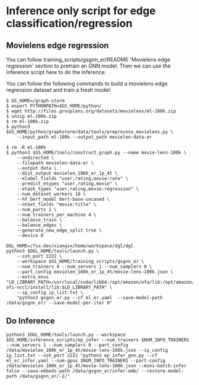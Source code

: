 # Inference only script for edge classification/regression

## Movielens edge regression
You can follow training_scripts/gsgnn_er/README 'Movielens edge regression' section to pretrain an GNN model. Then we can use the inference script here to do the inference.

You can follow the following commands to build a movielens edge regression dataset and train a fresh model:

```
$ GS_HOME=/graph-storm
$ export PYTHONPATH=$GS_HOME/python/
$ wget http://files.grouplens.org/datasets/movielens/ml-100k.zip
$ unzip ml-100k.zip
$ rm ml-100k.zip
$ python3 $GS_HOME/python/graphstorm/data/tools/preprocess_movielens.py \
    --input_path ml-100k --output_path movielen-data-er

$ rm -R ml-100k
$ python3 $GS_HOME/tools/construct_graph.py --name movie-lens-100k \
	--undirected \
    --filepath movielen-data-er \
    --output data \
    --dist_output movielen_100k_er_1p_4t \
    --elabel_fields "user,rating,movie:rate" \
    --predict_etypes "user,rating,movie" \
    --etask_types "user,rating,movie:regression" \
    --num_dataset_workers 10 \
    --hf_bert_model bert-base-uncased \
    --ntext_fields "movie:title" \
    --num_parts 1 \
    --num_trainers_per_machine 4 \
    --balance_train \
    --balance_edges \
    --generate_new_edge_split true \
    --device 0
```

```
DGL_HOME=/fsx-dev/xiangsx/home/workspace/dgl/dgl
python3 $DGL_HOME/tools/launch.py \
    --ssh_port 2222 \
    --workspace $GS_HOME/training_scripts/gsgnn_er \
    --num_trainers 4 --num_servers 1 --num_samplers 0 \
    --part_config movielen_100k_er_1p_4t/movie-lens-100k.json \
    --extra_envs "LD_LIBRARY_PATH=/usr/local/cuda/lib64:/opt/amazon/efa/lib:/opt/amazon/openmpi/lib:/home/deepspeed/aws-ofi-nccl/install/lib:$LD_LIBRARY_PATH" \
    --ip_config ip_list.txt \
    "python3 gsgnn_er.py --cf ml_er.yaml  --save-model-path /data/gsgnn_er/ --save-model-per-iter 0"
```

## Do Inference
```
python3 $DGL_HOME/tools/launch.py --workspace $GS_HOME/inference_scripts/ep_infer --num_trainers $NUM_INFO_TRAINERS --num_servers 1 --num_samplers 0 --part_config /data/movielen_100k_er_1p_4t/movie-lens-100k.json --ip_config ip_list.txt --ssh_port 2222 "python3 ep_infer_gnn.py --cf ml_er_infer.yaml --num-gpus $NUM_INFO_TRAINERS --part-config /data/movielen_100k_er_1p_4t/movie-lens-100k.json --mini-batch-infer false --save-embeds-path /data/gsgnn_er/infer-emb/ --restore-model-path /data/gsgnn_er/-2/"
```

